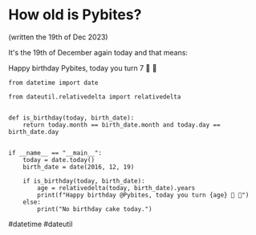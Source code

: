 # How old is Pybites?

(written the 19th of Dec 2023)

It's the 19th of December again today and that means:

Happy birthday Pybites, today you turn 7 🎂 🎉

```
from datetime import date

from dateutil.relativedelta import relativedelta


def is_birthday(today, birth_date):
    return today.month == birth_date.month and today.day == birth_date.day


if __name__ == "__main__":
    today = date.today()
    birth_date = date(2016, 12, 19)

    if is_birthday(today, birth_date):
        age = relativedelta(today, birth_date).years
        print(f"Happy birthday @Pybites, today you turn {age} 🎂 🎉")
    else:
        print("No birthday cake today.")
```

#datetime #dateutil
